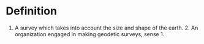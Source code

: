 # Definition

1.  A survey which takes into account the size and shape of the
    earth. 2. An organization engaged in making geodetic surveys, sense
    1.
